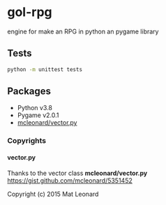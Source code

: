 # gol-rpg
engine for make an RPG in python an pygame library

## Tests
```bash
python -m unittest tests
```


## Packages

* Python v3.8
* Pygame v2.0.1
* [mcleonard/vector.py](https://gist.github.com/mcleonard/5351452)


### Copyrights
#### vector.py
Thanks to the vector class **mcleonard/vector.py** 
https://gist.github.com/mcleonard/5351452

Copyright (c) 2015 Mat Leonard
